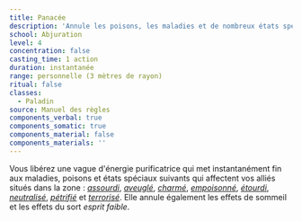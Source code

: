 ```yaml
---
title: Panacée
description: 'Annule les poisons, les maladies et de nombreux états spéciaux.'
school: Abjuration
level: 4
concentration: false
casting_time: 1 action
duration: instantanée
range: personnelle (3 mètres de rayon)
ritual: false
classes:
  - Paladin
source: Manuel des règles
components_verbal: true
components_somatic: true
components_material: false
components_materials: ''
---
```

Vous libérez une vague d'énergie purificatrice qui met instantanément fin aux maladies, poisons et états spéciaux suivants qui affectent vos alliés situés dans la zone : [_assourdi_](/gerer-la-sante-du-personnage/#assourdi), [_aveuglé_](/gerer-la-sante-du-personnage/#aveugle), [_charmé_](/gerer-la-sante-du-personnage/#charme), [_empoisonné_](/gerer-la-sante-du-personnage/#empoisonne), [_étourdi_](/gerer-la-sante-du-personnage/#etourdi), [_neutralisé_](/gerer-la-sante-du-personnage/#neutralise), [_pétrifié_](/gerer-la-sante-du-personnage/#petrifie) et [_terrorisé_](/gerer-la-sante-du-personnage/#terrorise). Elle annule également les effets de sommeil et les effets du sort _esprit faible_.
